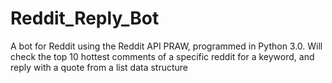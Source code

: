 # Reddit_Reply_Bot
 A bot for Reddit using the Reddit API PRAW, programmed in Python 3.0. Will check the top 10 hottest comments of a specific reddit for a keyword, and reply with a quote from a list data structure
